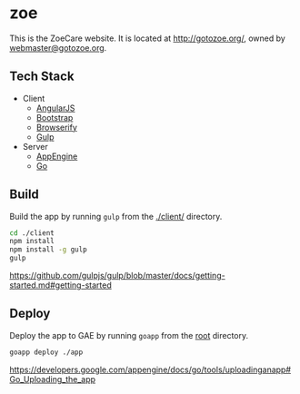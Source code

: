 zoe
===
This is the ZoeCare website.  It is located at http://gotozoe.org/, owned by [webmaster@gotozoe.org](mailto:webmaster@gotozoe.org).

Tech Stack
----------
* Client
  * [AngularJS](http://angularjs.org/)
  * [Bootstrap](http://getbootstrap.com/)
  * [Browserify](http://browserify.org/)
  * [Gulp](http://gulpjs.com/)
* Server
  * [AppEngine](https://developers.google.com/appengine/)
  * [Go](http://golang.org/)

Build
-----

Build the app by running `gulp` from the [./client/](./client/) directory.

```sh
cd ./client
npm install
npm install -g gulp
gulp
```

https://github.com/gulpjs/gulp/blob/master/docs/getting-started.md#getting-started

Deploy
------

Deploy the app to GAE by running `goapp` from the [root](./) directory.

```sh
goapp deploy ./app
```

https://developers.google.com/appengine/docs/go/tools/uploadinganapp#Go_Uploading_the_app